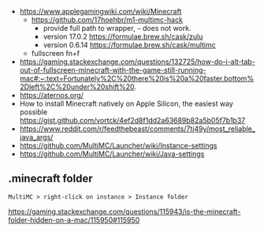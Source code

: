 - <https://www.applegamingwiki.com/wiki/Minecraft>
  - <https://github.com/17hoehbr/m1-multimc-hack>
    - provide full path to wrapper, `~` does not work.
    - version 17.0.2 <https://formulae.brew.sh/cask/zulu>
    - version 0.6.14 <https://formulae.brew.sh/cask/multimc>
  - fullscreen fn+f
- <https://gaming.stackexchange.com/questions/132725/how-do-i-alt-tab-out-of-fullscreen-minecraft-with-the-game-still-running-mac#:~:text=Fortunately%2C%20there%20is%20a%20faster,bottom%2Dleft%2C%20under%20shift%20>.
- <https://aternos.org/>
- How to install Minecraft natively on Apple Silicon, the easiest way possible <https://gist.github.com/vortck/4ef2d8f1dd2a63689b82a5b05f7b1b37>
- <https://www.reddit.com/r/feedthebeast/comments/7tj49y/most_reliable_java_args/>
- <https://github.com/MultiMC/Launcher/wiki/Instance-settings>
- <https://github.com/MultiMC/Launcher/wiki/Java-settings>

## .minecraft folder

`MultiMC > right-click on instance > Instance folder`

<https://gaming.stackexchange.com/questions/115943/is-the-minecraft-folder-hidden-on-a-mac/115950#115950>

